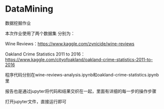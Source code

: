 # DataMining
数据挖掘作业

本次作业使用了两个数据集
分别为：

Wine Reviews：https://www.kaggle.com/zynicide/wine-reviews

Oakland Crime Statistics 2011 to 2016：https://www.kaggle.com/cityofoakland/oakland-crime-statistics-2011-to-2016

程序代码分别在wine-reviews-analysis.ipynb和oakland-crime-statistics.ipynb里

报告也是通过jupyter将代码和结果交织在一起，里面有详细的每一步的操作步骤

打开jupyter文件，直接运行即可
